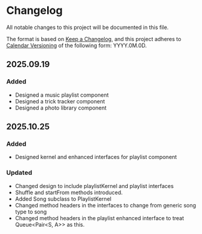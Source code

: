 # Changelog

All notable changes to this project will be documented in this file.

The format is based on [Keep a Changelog](https://keepachangelog.com/en/1.1.0/),
and this project adheres to [Calendar Versioning](https://calver.org/) of
the following form: YYYY.0M.0D.

## 2025.09.19

### Added

- Designed a music playlist component
- Designed a trick tracker component
- Designed a photo library component

## 2025.10.25

### Added

- Designed kernel and enhanced interfaces for playlist component

### Updated

- Changed design to include playlistKernel and playlist interfaces
- Shuffle and startFrom methods introduced.
- Added Song subclass to PlaylistKernel
- Changed method headers in the interfaces to change from generic song type to song
- Changed method headers in the playlist enhanced interface to treat Queue<Pair<S, A>> as this.
